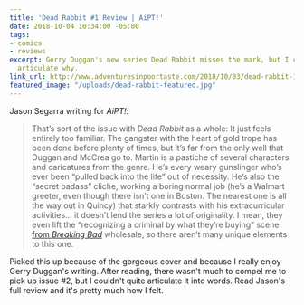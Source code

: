 ```yaml
---
title: 'Dead Rabbit #1 Review | AiPT!'
date: 2018-10-04 10:34:00 -05:00
tags:
- comics
- reviews
excerpt: Gerry Duggan's new series Dead Rabbit misses the mark, but I couldn't really
  articulate why.
link_url: http://www.adventuresinpoortaste.com/2018/10/03/dead-rabbit-1-review/
featured_image: "/uploads/dead-rabbit-featured.jpg"
---
```


Jason Segarra writing for *AiPT!*:

> That’s sort of the issue with *Dead Rabbit* as a whole: It just feels entirely too familiar. The gangster with the heart of gold trope has been done before plenty of times, but it’s far from the only well that Duggan and McCrea go to. Martin is a pastiche of several characters and caricatures from the genre. He’s every weary gunslinger who’s ever been “pulled back into the life” out of necessity. He’s also the “secret badass” cliche, working a boring normal job (he’s a Walmart greeter, even though there isn’t one in Boston. The nearest one is all the way out in Quincy) that starkly contrasts with his extracurricular activities… it doesn’t lend the series a lot of originality. I mean, they even lift the “recognizing a criminal by what they’re buying” scene [from *Breaking Bad*](https://www.youtube.com/watch?v=GLieqFEhHuY) wholesale, so there aren’t many unique elements to this one.

Picked this up because of the gorgeous cover and because I really enjoy Gerry Duggan's writing. After reading, there wasn't much to compel me to pick up issue #2, but I couldn't quite articulate it into words. Read Jason's full review and it's pretty much how I felt.